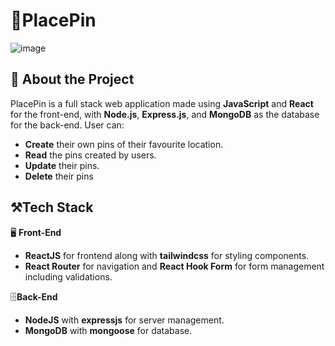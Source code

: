 # 📌PlacePin

![image](https://github.com/user-attachments/assets/31fca1f8-3d79-45c1-ac67-173e753cae13)

## 📝 About the Project

PlacePin is a full stack web application made using **JavaScript** and **React** for the front-end, with **Node.js**, **Express.js**, and **MongoDB** as the database for the back-end. User can:

- **Create** their own pins of their favourite location.
- **Read** the pins created by users.
- **Update** their pins.
- **Delete** their pins

## ⚒️Tech Stack

🖥️ **Front-End**

- **ReactJS** for frontend along with **tailwindcss** for styling components.
- **React Router** for navigation and **React Hook Form** for form management including validations.

🗄️**Back-End**

- **NodeJS** with **expressjs** for server management.
- **MongoDB** with **mongoose** for database.
